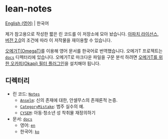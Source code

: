 # lean-notes

[English (영어)](./README.md) | 한국어

제가 참고용으로 작성한 짧은 린 코드를 이 저장소에 모아 놨습니다. [아파치 라이선스, 버전 2.0](./LICENSE)의 조건에 따라 이 저작물을 재이용할 수 있습니다.

[오메가T(OmegaT)][omt]를 이용해 영어 문서를 한국어로 번역했습니다. 오메가T 프로젝트는 [`docs`](./docs) 디렉터리에 있습니다. 오메가T로 마크다운 파일을 구문 분석 하려면 [오메가T를 위한 오카피(Okapi) 필터 플러그인][okapi]을 설치해야 됩니다.

## 디렉터리

* 린 코드: [`Notes`](./Notes)
  * [`Anselm`](./Notes/Anselm.lean): 신의 존재에 대한, 안셀무스의 존재론적 논증.
  * [`CategoryMistake`](./Notes/CategoryMistake.lean): 범주 실수의 예.
  * [`CYSEM`](./Notes/CYSEM.lean): 아동·청소년 성 착취물 재정의하기
* 문서: [`docs`](./docs)
  * 영어: [`en`](./docs/en)
  * 한국어: [`ko`](./docs/ko)

[omt]: https://omegat.org/
[okapi]: https://okapiframework.org/wiki/index.php/Okapi_Filters_Plugin_for_OmegaT
